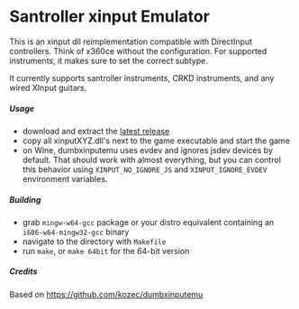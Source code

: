 Santroller xinput Emulator
====================

This is an xinput dll reimplementation compatible with DirectInput controllers. Think of x360ce without the configuration. For supported instruments, it makes sure to set the correct subtype.

It currently supports santroller instruments, CRKD instruments, and any wired XInput guitars.

##### Usage
- download and extract the [latest release](https://github.com/sanjay900/xinputemu/releases/latest)
- copy all xinputXYZ.dll's next to the game executable and start the game
- on Wine, dumbxinputemu uses evdev and ignores jsdev devices by default. That should work with almost everything,
  but you can control this behavior using `XINPUT_NO_IGNORE_JS` and `XINPUT_IGNORE_EVDEV` environment variables.

##### Building
- grab `mingw-w64-gcc` package or your distro equivalent containing an `i686-w64-mingw32-gcc` binary
- navigate to the directory with `Makefile`
- run `make`, or `make 64bit` for the 64-bit version

##### Credits
Based on https://github.com/kozec/dumbxinputemu
